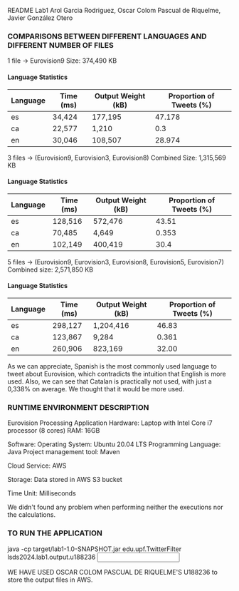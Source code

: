 README Lab1 Arol Garcia Rodriguez, Oscar Colom Pascual de Riquelme, Javier González Otero

### COMPARISONS BETWEEN DIFFERENT LANGUAGES AND DIFFERENT NUMBER OF FILES

1 file -> Eurovision9
Size: 374,490 KB

#### Language Statistics

| Language | Time (ms) | Output Weight (kB) | Proportion of Tweets (%) |
|----------|-----------|--------------------|--------------------------|
| es       | 34,424    | 177,195            | 47.178                   |
| ca       | 22,577    | 1,210              | 0.3                      |
| en       | 30,046    | 108,507            | 28.974                   |


3 files -> (Eurovision9, Eurovision3, Eurovision8)
Combined Size: 1,315,569 KB

#### Language Statistics

| Language | Time (ms) | Output Weight (kB) | Proportion of Tweets (%) |
|----------|-----------|--------------------|--------------------------|
| es       | 128,516   | 572,476            | 43.51                    |
| ca       | 70,485    | 4,649              | 0.353                    |
| en       | 102,149   | 400,419            | 30.4                     |


5 files -> (Eurovision9, Eurovision3, Eurovision8, Eurovision5, Eurovision7)
Combined size: 2,571,850 KB
#### Language Statistics

| Language | Time (ms) | Output Weight (kB) | Proportion of Tweets (%) |
|----------|-----------|--------------------|--------------------------|
| es       | 298,127   | 1,204,416          | 46.83                    |
| ca       | 123,867   | 9,284              | 0.361                    |
| en       | 260,906   | 823,169            | 32.00                    |

As we can appreciate, Spanish is the most commonly used language to tweet about Eurovision, which contradicts the intuition that English is more used.
Also, we can see that Catalan is practically not used, with just a 0,338% on average. We thought that it would be more used.


### RUNTIME ENVIRONMENT DESCRIPTION
Eurovision Processing Application
Hardware:
Laptop with Intel Core i7 processor (8 cores)
RAM: 16GB

Software:
Operating System: Ubuntu 20.04 LTS
Programming Language: Java
Project management tool: Maven

Cloud Service:
AWS

Storage:
Data stored in AWS S3 bucket

Time Unit:
Milliseconds


We didn't found any problem when performing neither the executions nor the calculations.

### TO RUN THE APPLICATION
java -cp target/lab1-1.0-SNAPSHOT.jar edu.upf.TwitterFilter <idiom code> <output destination path with output filename included> lsds2024.lab1.output.u188236 <Input files to process SAVED LOCALLY>

WE HAVE USED OSCAR COLOM PASCUAL DE RIQUELME'S U188236 to store the output files in AWS.
